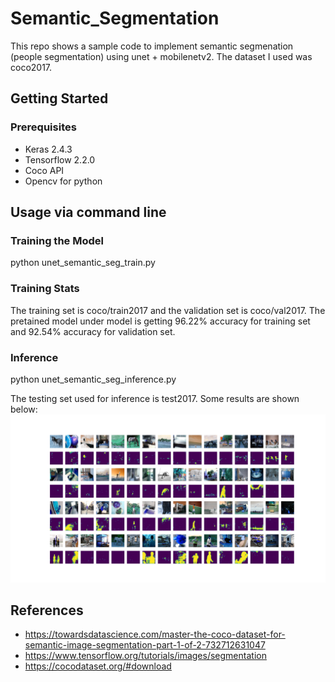 # Semantic_Segmentation
This repo shows a sample code to implement semantic segmenation (people segmentation) using unet + mobilenetv2.
The dataset I used was coco2017. 


## Getting Started

### Prerequisites
* Keras 2.4.3
* Tensorflow 2.2.0
* Coco API
* Opencv for python


## Usage via command line

### Training the Model 
python unet_semantic_seg_train.py

### Training Stats
The training set is coco/train2017 and the validation set is coco/val2017. The pretained model under model is getting 96.22% accuracy for training set and 92.54% accuracy for validation set. 

### Inference
python unet_semantic_seg_inference.py

The testing set used for inference is test2017. Some results are shown below:  
![](result.png)


## References
* https://towardsdatascience.com/master-the-coco-dataset-for-semantic-image-segmentation-part-1-of-2-732712631047
* https://www.tensorflow.org/tutorials/images/segmentation
* https://cocodataset.org/#download
